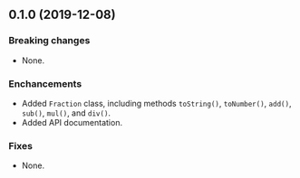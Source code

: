 ## 0.1.0 (2019-12-08)

### Breaking changes
* None.

### Enchancements
* Added `Fraction` class, including methods `toString()`, `toNumber()`, `add()`, `sub()`, `mul()`, and `div()`.
* Added API documentation.

### Fixes
* None.
